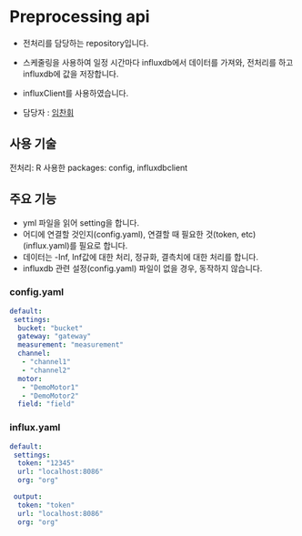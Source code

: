 # Preprocessing api

+ 전처리를 담당하는 repository입니다.
 + 스케줄링을 사용하여 일정 시간마다 influxdb에서 데이터를 가져와, 전처리를 하고 influxdb에 값을 저장합니다.

+ influxClient를 사용하였습니다.
+ 담당자 : <a href="https://github.com/chanhwiim">임찬휘</a>


## 사용 기술
전처리: R
사용한 packages: config, influxdbclient


## 주요 기능
- yml 파일을 읽어 setting을 합니다.
- 어디에 연결할 것인지(config.yaml), 연결할 때 필요한 것(token, etc) (influx.yaml)를 필요로 합니다.
- 데이터는 -Inf, Inf값에 대한 처리, 정규화, 결측치에 대한 처리를 합니다.
- influxdb 관련 설정(config.yaml) 파일이 없을 경우, 동작하지 않습니다.


### config.yaml
```yaml
default:
 settings:
  bucket: "bucket"
  gateway: "gateway"
  measurement: "measurement"
  channel:
   - "channel1"
   - "channel2"
  motor:
   - "DemoMotor1"
   - "DemoMotor2"
  field: "field"
```

### influx.yaml
```yaml
default:
 settings: 
  token: "12345"
  url: "localhost:8086"
  org: "org"

 output:
  token: "token"
  url: "localhost:8086"
  org: "org"
```
